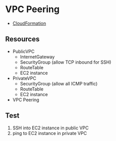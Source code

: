 # VPC Peering

* [CloudFormation](cf/README.md)


## Resources

* PublicVPC
    * InternetGateway
    * SecurityGroup (allow TCP inbound for SSH)
    * RouteTable
    * EC2 instance
* PrivateVPC
    * SecurityGroup (allow all ICMP traffic)
    * RouteTable
    * EC2 instance
* VPC Peering


## Test

1. SSH into EC2 instance in public VPC
2. ping to EC2 instance in private VPC

